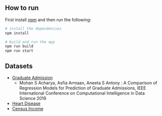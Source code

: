 ## How to run

First install [npm](https://www.npmjs.com/get-npm) and then run the following:

```bash
# install the dependencies
npm install

# build and run the app
npm run build
npm run start
```

## Datasets
* [Graduate Admission](https://www.kaggle.com/mohansacharya/graduate-admissions)
  * Mohan S Acharya, Asfia Armaan, Aneeta S Antony : A Comparison of Regression Models for Prediction of Graduate Admissions, IEEE International Conference on Computational Intelligence in Data Science 2019
* [Heart Disease](http://archive.ics.uci.edu/ml/datasets/Heart+Disease)
* [Census Income](http://archive.ics.uci.edu/ml/datasets/Census+Income)